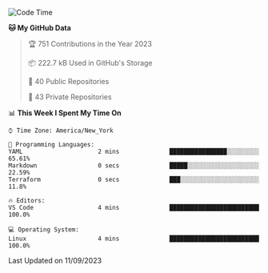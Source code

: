 <!--START_SECTION:waka-->
![Code Time](http://img.shields.io/badge/Code%20Time-204%20hrs%2021%20mins-blue)

**🐱 My GitHub Data** 

> 🏆 751 Contributions in the Year 2023
 > 
> 📦 222.7 kB Used in GitHub's Storage 
 > 
> 📜 40 Public Repositories 
 > 
> 🔑 43 Private Repositories  
 > 
📊 **This Week I Spent My Time On** 

```text
⌚︎ Time Zone: America/New_York

💬 Programming Languages: 
YAML                     2 mins              ████████████████░░░░░░░░░   65.61% 
Markdown                 0 secs              █████░░░░░░░░░░░░░░░░░░░░   22.59% 
Terraform                0 secs              ███░░░░░░░░░░░░░░░░░░░░░░   11.8%

🔥 Editors: 
VS Code                  4 mins              █████████████████████████   100.0%

💻 Operating System: 
Linux                    4 mins              █████████████████████████   100.0%

```


 Last Updated on 11/09/2023
<!--END_SECTION:waka-->